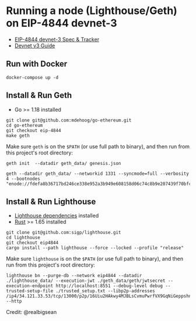 # Running a node (Lighthouse/Geth) on EIP-4844 devnet-3

- [EIP-4844 devnet-3 Spec & Tracker
](https://notes.ethereum.org/@timbeiko/4844-devnet-3)
- [Devnet v3 Guide](https://hackmd.io/@inphi/Hk_cLBJFo)

## Run with Docker

```
docker-compose up -d
```

## Install & Run Geth

- Go >= 1.18 installed

```
git clone git@github.com:mdehoog/go-ethereum.git
cd go-ethereum
git checkout eip-4844
make geth
```

Make sure `geth` is on the `$PATH` (or use full path to binary), and then run from this project's root directory:

```
geth init  --datadir geth_data/ genesis.json

geth --datadir geth_data/ --networkid 1331 --syncmode=full --verbosity 4 --bootnodes "enode://fdefa8b36717bd246ce338e952a3b949e608158d06c74c8b9e207439f70bfc63da27b7a4c4161a14722f7d4a256fda9c93a6dd5c26624b6a523dca2cd852ad97@34.121.33.53:30303"
```

## Install & Run Lighthouse

- [Lighthouse dependencies](https://lighthouse-book.sigmaprime.io/installation-source.html#dependencies) installed
- [Rust](https://www.rust-lang.org/tools/install) >= 1.65 installed

```
git clone git@github.com:sigp/lighthouse.git
cd lighthouse
git checkout eip4844
cargo install --path lighthouse --force --locked --profile "release" 
```

Make sure `lighthouse` is on the `$PATH` (or use full path to binary), and then run from this project's root directory:

```
lighthouse bn --purge-db --network eip4844 --datadir ./lighthouse_data/ --execution-jwt ./geth_data/geth/jwtsecret --execution-endpoint http://localhost:8551 --debug-level debug --trusted-setup-file ./trusted_setup.txt --libp2p-addresses /ip4/34.121.33.53/tcp/13000/p2p/16Uiu2HAkwy4MJBLsCvmuPwrfVX9GqNiGeppshnsbn2BgKskCtRDE,/ip4/34.122.190.151/tcp/13000/p2p/16Uiu2HAmHd6WSHUEB7SrxdDR8dPVLTJqkzgPGbriej15udyQZugY,/ip4/34.123.117.254/tcp/13000/p2p/16Uiu2HAmSLVoxaR1ztHqBjezWFSvFa3HeTWPZNswfS4aMWob59L6 --http
```

Credit: @realbigsean

